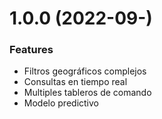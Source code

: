# 1.0.0 (2022-09-)

### Features

* Filtros geográficos complejos
* Consultas en tiempo real
* Multiples tableros de comando
* Modelo predictivo

